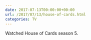 ```yaml
---
date: 2017-07-13T00:00:00+00:00
url: /2017/07/13/house-of-cards.html
categories: TV
---
```

Watched House of Cards season 5.




